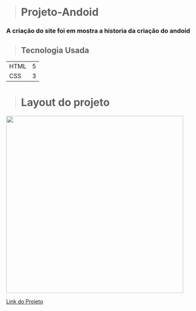 ><h1> Projeto-Andoid</h1>

###  A criação do site foi em mostra a historia da criação do andoid 

>## Tecnologia Usada

<table>
<tr>
<td>HTML</td>
<td>5</td>
</tr>
<tr>
<td>CSS</td>
<td>3</td>
</tr>
</table>

> <h1> Layout do projeto</h1>

<img align="center" height="475"   src= "https://user-images.githubusercontent.com/110351770/216042877-d334fc0c-8a67-4a25-b624-464ada0a7dca.PNG">

[Link do Projeto](https://amandaluizafreitas.github.io/projeto-andoid/)



